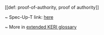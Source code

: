 [[def: proof-of-authority, proof of authority]]

~ Spec-Up-T link: <a href='https://weboftrust.github.io/WOT-terms/docs/glossary/proof-of-authority'>here</a>

~ More in <a href="https://weboftrust.github.io/WOT-terms/docs/glossary/proof-of-authority">extended KERI glossary</a>

